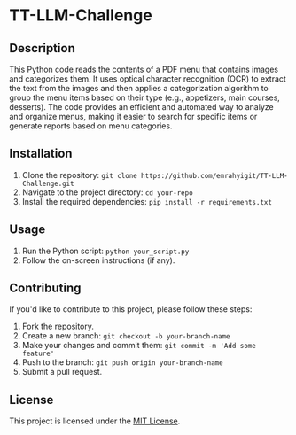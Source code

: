 # TT-LLM-Challenge

## Description
This Python code reads the contents of a PDF menu that contains images and categorizes them. It uses optical character recognition (OCR) to extract the text from the images and then applies a categorization algorithm to group the menu items based on their type (e.g., appetizers, main courses, desserts). The code provides an efficient and automated way to analyze and organize menus, making it easier to search for specific items or generate reports based on menu categories.

## Installation
1. Clone the repository: `git clone https://github.com/emrahyigit/TT-LLM-Challenge.git`
2. Navigate to the project directory: `cd your-repo`
3. Install the required dependencies: `pip install -r requirements.txt`

## Usage
1. Run the Python script: `python your_script.py`
2. Follow the on-screen instructions (if any).

## Contributing
If you'd like to contribute to this project, please follow these steps:
1. Fork the repository.
2. Create a new branch: `git checkout -b your-branch-name`
3. Make your changes and commit them: `git commit -m 'Add some feature'`
4. Push to the branch: `git push origin your-branch-name`
5. Submit a pull request.

## License
This project is licensed under the [MIT License](https://opensource.org/licenses/MIT).